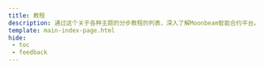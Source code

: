 ```yaml
---
title: 教程
description: 通过这个关于各种主题的分步教程的列表，深入了解Moonbeam智能合约平台。
template: main-index-page.html
hide: 
 - toc
 - feedback
---
```

